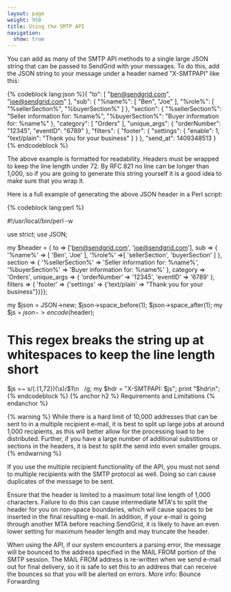 ```yaml
---
layout: page
weight: 950
title: Using the SMTP API
navigation:
  show: true
---
```


You can add as many of the SMTP API methods to a single large JSON string that can be passed to SendGrid with your messages. To do this, add the JSON string to your message under a header named "X-SMTPAPI" like this:

{% codeblock lang:json %}{
  "to": [
    "ben@sendgrid.com",
    "joe@sendgrid.com"
  ],
  "sub": {
    "%name%": [
      "Ben",
      "Joe"
    ],
    "%role%": [
      "%sellerSection%",
      "%buyerSection%"
    ]
  },
  "section": {
    "%sellerSection%": "Seller information for: %name%",
    "%buyerSection%": "Buyer information for: %name%"
  },
  "category": [ 
    "Orders"
  ],
  "unique_args": {
    "orderNumber": "12345",
    "eventID": "6789"
  },
  "filters": {
    "footer": {
      "settings": {
        "enable": 1,
        "text/plain": "Thank you for your business"
      }
    }
  },
  "send_at": 1409348513
}
{% endcodeblock %}

<p>The above example is formatted for readability. Headers must be wrapped to keep the line length under 72. By RFC 821 no line can be longer than 1,000, so if you are going to generate this string yourself it is a good idea to make sure that you wrap it.</p>

<p>Here is a full example of generating the above JSON header in a Perl script:</p>

{% codeblock lang:perl %}

#!/usr/local/bin/perl -w

use strict;
use JSON;

my $header = { to => ['ben@sendgrid.com', 'joe@sendgrid.com'],
sub => { '%name%' => [ 'Ben', 'Joe' ], '%role%' =>[ 'sellerSection', 'buyerSection' ] },
section => { '%sellerSection%' => 'Seller information for: %name%', '%buyerSection%' => 'Buyer information for: %name%' },
category => 'Orders',
unique_args => { 'orderNumber' => '12345', 'eventID' => '6789' },
filters => { 'footer' => {'settings' => {'text/plain' => "Thank you for your business"}}}};

my $json = JSON->new;
$json->space_before(1);
$json->space_after(1);
my $js = $json->encode($header);
# This regex breaks the string up at whitespaces to keep the line length short
$js =~ s/(.{1,72})(\s)/$1\n   /g;
my $hdr = "X-SMTPAPI: $js";
print "$hdr\n";
{% endcodeblock %}
{% anchor h2 %}
Requirements and Limitations 
{% endanchor %}

{% warning %}
While there is a hard limit of 10,000 addresses that can be sent to in a multiple recipient e-mail, it is best to split up large jobs at around 1,000 recipients, as this will better allow for the processing load to be distributed. Further, if you have a large number of additional substitions or sections in the headers, it is best to split the send into even smaller groups.
{% endwarning %}

<p>If you use the multiple recipient functionality of the API, you must not send to multiple recipients with the SMTP protocol as well. Doing so can cause duplicates of the message to be sent.
</p>

<p>Ensure that the header is limited to a maximum total line length of 1,000 characters. Failure to do this can cause intermediate MTA's to split the header for you on non-space boundaries, which will cause spaces to be inserted in the final resulting e-mail. In addition, if your e-mail is going through another MTA before reaching SendGrid, it is likely to have an even lower setting for maximum header length and may truncate the header.</p>

<p>When using the API, if our system encounters a parsing error, the message will be bounced to the address specified in the MAIL FROM portion of the SMTP session. The MAIL FROM address is re-written when we send e-mail out for final delivery, so it is safe to set this to an address that can receive the bounces so that you will be alerted on errors. More info: <a href="https://support.sendgrid.com/hc/en-us/articles/200181478-How-to-set-up-bounce-forwarding-to-go-to-the-email-s-FROM-address"></a>Bounce Forwarding</a> </p>